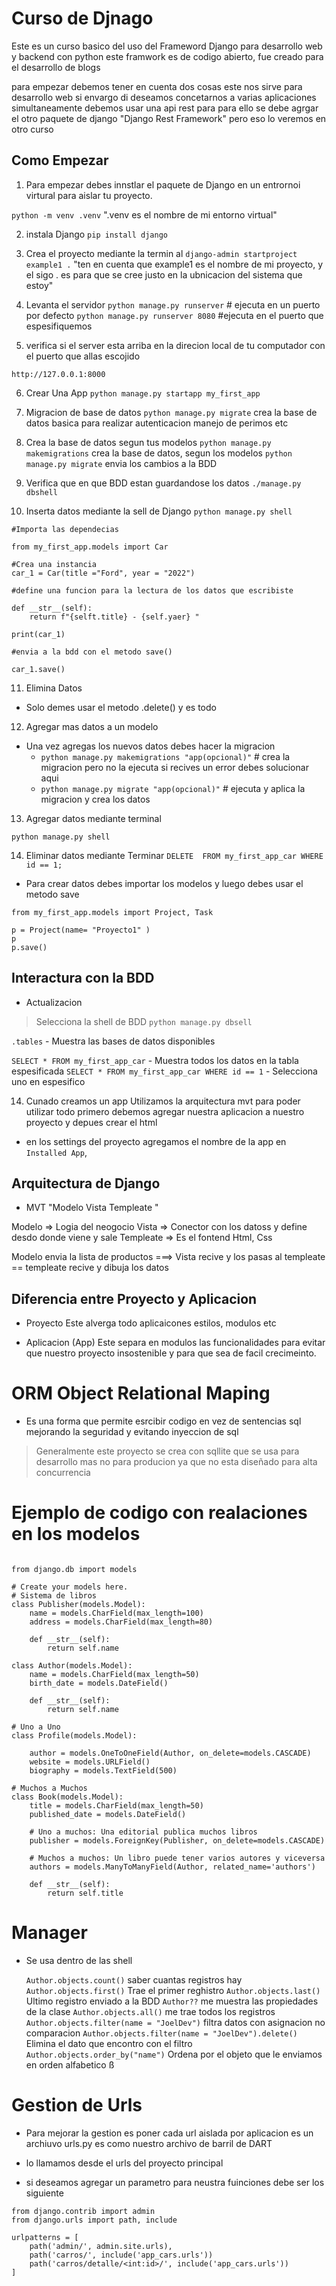 # Curso de Djnago 

Este es un curso basico del uso del Frameword Django para desarrollo web y backend con 
python este framwork es de codigo abierto, fue creado para el desarrollo de blogs

para empezar debemos tener en cuenta dos cosas este nos sirve para desarrollo web 
si envargo di deseamos concetarnos a varias aplicaciones simultaneamente debemos usar 
una api rest para para ello se debe agrgar el otro paquete de django "Django Rest Framework" pero eso lo veremos en otro curso 

## Como Empezar

1. Para empezar debes innstlar el paquete de Django en un entrornoi virtural para aislar tu proyecto.

`python -m venv .venv` ".venv es el nombre de mi entorno virtual"

2. instala Django 
`pip install django`

3. Crea el proyecto mediante la termin al 
`django-admin startproject example1 .` "ten en cuenta que example1 es el nombre de mi proyecto, y el sigo . es para que se cree justo en la ubnicacion del sistema que estoy"

4. Levanta el servidor 
`python manage.py runserver` # ejecuta en un puerto por defecto
`python manage.py runserver 8080` #ejecuta en el puerto que espesifiquemos 

5. verifica si el server esta arriba en la direcion local de tu computador con el puerto 
que allas escojido 

`http://127.0.0.1:8000` 

6. Crear Una App 
`python manage.py startapp my_first_app` 

7. Migracion de base de datos
`python manage.py migrate` crea la base de datos basica para realizar autenticacion manejo de perimos etc  

8. Crea la base de datos segun tus modelos
`python manage.py makemigrations` crea la base de datos, segun los modelos 
`python manage.py migrate` envia los cambios a la BDD 


9. Verifica que en que BDD estan guardandose los datos
`./manage.py dbshell`

10. Inserta datos mediante la sell de Django 
`python manage.py shell`

```
#Importa las dependecias

from my_first_app.models import Car

#Crea una instancia 
car_1 = Car(title ="Ford", year = "2022")

#define una funcion para la lectura de los datos que escribiste 

def __str__(self):
    return f"{selft.title} - {self.yaer} "

print(car_1)

#envia a la bdd con el metodo save()

car_1.save()

```
11. Elimina Datos 
- Solo demes usar el metodo .delete() y es todo 

12. Agregar mas datos a un modelo 
- Una vez agregas los nuevos datos debes hacer la migracion 
    - `python manage.py makemigrations "app(opcional)"` # crea la migracion pero no la ejecuta si recives un error debes solucionar aqui 
    - `python manage.py migrate "app(opcional)"` # ejecuta y aplica la migracion y crea los datos 

13. Agregar datos mediante terminal 

`python manage.py shell`

14. Eliminar datos mediante Terminar 
`DELETE  FROM my_first_app_car WHERE id == 1;`

- Para crear datos debes importar los modelos y luego debes usar el metodo save

```
from my_first_app.models import Project, Task

p = Project(name= "Proyecto1" )
p
p.save()
```

## Interactura con la BDD
- Actualizacion 
> Selecciona la shell de BDD `python manage.py dbsell`

`.tables` - Muestra las bases de datos disponibles 

`SELECT * FROM my_first_app_car` - Muestra todos los datos en la tabla espesificada
`SELECT * FROM my_first_app_car WHERE id == 1` - Selecciona uno en espesifico 

14. Cunado creamos un app Utilizamos la arquitectura mvt para poder utilizar todo primero debemos agregar nuestra aplicacion a nuestro proyecto y depues crear el html 

- en los settings del proyecto agregamos el nombre de la app en `Installed App`, 

## Arquitectura de Django 

- MVT "Modelo Vista Templeate "

Modelo => Logia del neogocio 
Vista => Conector con los datoss y define desdo donde viene y sale 
Templeate => Es el fontend Html, Css

Modelo  envia la lista de productos ===> Vista recive y los pasas al templeate == templeate recive y dibuja los datos 

## Diferencia entre Proyecto y Aplicacion 

- Proyecto 
Este alverga todo aplicaicones estilos, modulos etc

- Aplicacion (App)
Este separa en modulos las funcionalidades para evitar que nuestro proyecto insostenible y para que sea de facil crecimeinto. 

# ORM Object Relational Maping

- Es una forma que permite esrcibir codigo en vez de sentencias sql mejorando la seguridad y evitando inyeccion de sql 

> Generalmente este proyecto se crea con sqllite que se usa para desarrollo mas no para producion ya que no esta diseñado para alta concurrencia



# Ejemplo de codigo con realaciones en los modelos 

```

from django.db import models

# Create your models here.
# Sistema de libros
class Publisher(models.Model):  
    name = models.CharField(max_length=100)  
    address = models.CharField(max_length=80)  
    
    def __str__(self):
        return self.name

class Author(models.Model): 
    name = models.CharField(max_length=50)  
    birth_date = models.DateField()  
    
    def __str__(self):
        return self.name
    
# Uno a Uno 
class Profile(models.Model):
    
    author = models.OneToOneField(Author, on_delete=models.CASCADE)
    website = models.URLField()
    biography = models.TextField(500)

# Muchos a Muchos
class Book(models.Model):
    title = models.CharField(max_length=50) 
    published_date = models.DateField()
    
    # Uno a muchos: Una editorial publica muchos libros
    publisher = models.ForeignKey(Publisher, on_delete=models.CASCADE)  
    
    # Muchos a muchos: Un libro puede tener varios autores y viceversa
    authors = models.ManyToManyField(Author, related_name='authors')  
    
    def __str__(self):
        return self.title

```

# Manager 

- Se usa dentro de las shell

    `Author.objects.count()` saber cuantas registros hay 
    `Author.objects.first()` Trae el primer reghistro 
    `Author.objects.last()`  Ultimo registro enviado a la BDD
    `Author??` me muestra las propiedades de la clase 
    `Author.objects.all()` me trae todos los registros 
    `Author.objects.filter(name = "JoelDev")` filtra datos con asignacion no comparacion 
    `Author.objects.filter(name = "JoelDev").delete()` Elimina el dato que encontro con el filtro 
    `Author.objects.order_by("name")` Ordena por el objeto que le enviamos en orden alfabetico ß


# Gestion de Urls 

- Para mejorar la gestion es poner cada url aislada por aplicacion es un archiuvo urls.py
es como nuestro archivo de barril de DART

- lo llamamos desde el urls del proyecto principal 
- si deseamos agregar un parametro para neustra fuinciones debe ser los siguiente 
```
from django.contrib import admin
from django.urls import path, include

urlpatterns = [
    path('admin/', admin.site.urls),
    path('carros/', include('app_cars.urls'))
    path('carros/detalle/<int:id>/', include('app_cars.urls'))
]

```
